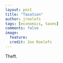 ```yaml
---
layout: post
title: "Taxation"
author: jroelofs
tags: [economics, taxes]
comments: false
image:
  feature:
  credit: Jon Roelofs
---
```


Theft.
